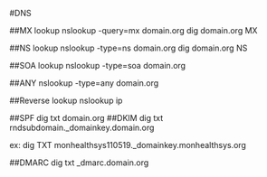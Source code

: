 #DNS


##MX lookup
nslookup -query=mx domain.org
dig domain.org MX

##NS lookup
nslookup -type=ns domain.org
dig domain.org NS

##SOA lookup
nslookup -type=soa domain.org

##ANY
nslookup -type=any domain.org

##Reverse lookup
nslookup ip

##SPF
dig txt domain.org
##DKIM
dig txt rndsubdomain._domainkey.domain.org

ex: dig TXT monhealthsys110519._domainkey.monhealthsys.org

##DMARC
dig txt _dmarc.domain.org


